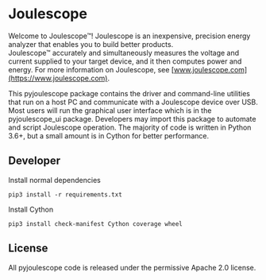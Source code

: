 
# Joulescope

Welcome to Joulescope™!  Joulescope is an inexpensive, precision energy 
analyzer that enables you to build better products.  
Joulescope™ accurately and simultaneously measures the voltage and current 
supplied to your target device, and it then computes power and energy. 
For more information on Joulescope, see 
[www.joulescope.com](https://www.joulescope.com).

This pyjoulescope package contains the driver and command-line utilities that 
run on a host PC and communicate with a Joulescope device over USB. 
Most users will run the graphical user interface which is in the 
pyjoulescope_ui package.  Developers may import this package to automate
and script Joulescope operation. 
The majority of code is written in Python 3.6+, but a small amount is in 
Cython for better performance. 


## Developer

Install normal dependencies

    pip3 install -r requirements.txt


Install Cython

    pip3 install check-manifest Cython coverage wheel


## License

All pyjoulescope code is released under the permissive Apache 2.0 license.
